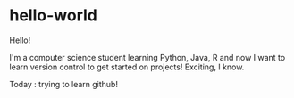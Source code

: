 # hello-world
Hello! 

I'm a computer science student learning Python, Java, R and now I want to learn version control to get started on projects!
Exciting, I know.

Today : trying to learn github!
